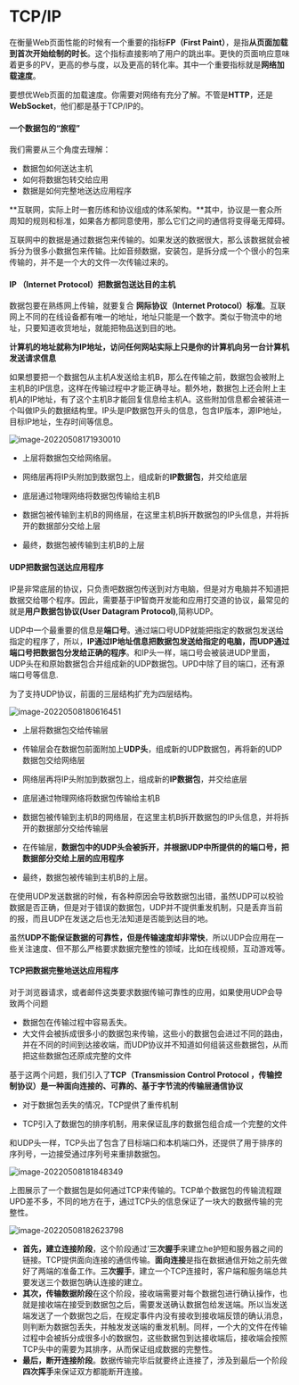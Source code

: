 # TCP/IP

在衡量Web页面性能的时候有一个重要的指标**FP（First Paint）**，是指**从页面加载到首次开始绘制的时长**。这个指标直接影响了用户的跳出率。更快的页面响应意味着更多的PV，更高的参与度，以及更高的转化率。其中一个重要指标就是**网络加载速度**。

要想优Web页面的加载速度。你需要对网络有充分了解。不管是**HTTP**，还是**WebSocket**，他们都是基于TCP/IP的。

#### 一个数据包的“旅程”

我们需要从三个角度去理解：

- 数据包如何送达主机
- 如何将数据包转交给应用
- 数据是如何完整地送达应用程序

**互联网，实际上时一套历练和协议组成的体系架构。**其中，协议是一套众所周知的规则和标准，如果各方都同意使用，那么它们之间的通信将变得毫无障碍。

互联网中的数据是通过数据包来传输的。如果发送的数据很大，那么该数据就会被拆分为很多小数据包来传输。比如音频数据，安装包，是拆分成一个个很小的包来传输的，并不是一个大的文件一次传输过来的。

#### IP （Internet Protocol）把数据包送达目的主机

数据包要在熟练网上传输，就要复合 **网际协议（Internet Protocol）标准**。互联网上不同的在线设备都有唯一的地址，地址只能是一个数字。类似于物流中的地址，只要知道收货地址，就能把物品送到目的地。

**计算机的地址就称为IP地址，访问任何网站实际上只是你的计算机向另一台计算机发送请求信息**

如果想要把一个数据包从主机A发送给主机B，那么在传输之前，数据包会被附上主机B的IP信息，这样在传输过程中才能正确寻址。额外地，数据包上还会附上主机A的IP地址，有了这个主机B才能回复信息给主机A。这些附加信息都会被装进一个叫做IP头的数据结构里。IP头是IP数据包开头的信息，包含IP版本，源IP地址，目标IP地址，生存时间等信息。

![image-20220508171930010](C:/Users/DELL/AppData/Roaming/Typora/typora-user-images/image-20220508171930010.png)

- 上层将数据包交给网络层。

- 网络层再将IP头附加到数据包上，组成新的**IP数据包**，并交给底层

- 底层通过物理网络将数据包传输给主机B

- 数据包被传输到主机B的网络层，在这里主机B拆开数据包的IP头信息，并将拆开的数据部分交给上层

- 最终，数据包被传输到主机B的上层

  

#### UDP把数据包送达应用程序

IP是非常底层的协议，只负责吧数据包传送到对方电脑，但是对方电脑并不知道把数据交给哪个程序。因此，需要基于IP智商开发能和应用打交道的协议，最常见的就是**用户数据包协议(User Datagram Protocol)**,简称UDP。

UDP中一个最重要的信息是**端口号**。通过端口号UDP就能把指定的数据包发送给指定的程序了，所以，**IP通过IP地址信息把数据包发送给指定的电脑，而UDP通过端口号把数据包分发给正确的程序**。和IP头一样，端口号会被装进UDP里面，UDP头在和原始数据包合并组成新的UDP数据包。UPD中除了目的端口，还有源端口号等信息.

为了支持UDP协议，前面的三层结构扩充为四层结构。

![image-20220508180616451](C:/Users/DELL/AppData/Roaming/Typora/typora-user-images/image-20220508180616451.png)

- 上层将数据包交给传输层

- 传输层会在数据包前面附加上**UDP头**，组成新的UDP数据包，再将新的UDP数据包交给网络层

- 网络层再将IP头附加到数据包上，组成新的**IP数据包**，并交给底层

- 底层通过物理网络将数据包传输给主机B

- 数据包被传输到主机B的网络层，在这里主机B拆开数据包的IP头信息，并将拆开的数据部分交给传输层

- 在传输层，**数据包中的UDP头会被拆开，并根据UDP中所提供的的端口号，把数据部分交给上层的应用程序**

- 最终，数据包被传输到主机B的上层。

  

在使用UDP发送数据的时候，有各种原因会导致数据包出错，虽然UDP可以校验数据是否正确，但是对于错误的数据包，UDP并不提供重发机制，只是丢弃当前的报，而且UDP在发送之后也无法知道是否能到达目的地。

虽然**UDP不能保证数据的可靠性，但是传输速度却非常快**，所以UDP会应用在一些关注速度、但不那么严格要求数据完整性的领域，比如在线视频，互动游戏等。

#### TCP把数据完整地送达应用程序

对于浏览器请求，或者邮件这类要求数据传输可靠性的应用，如果使用UDP会导致两个问题

- 数据包在传输过程中容易丢失。
- 大文件会被拆成很多小的数据包来传输，这些小的数据包会进过不同的路由，并在不同的时间到达接收端，而UDP协议并不知道如何组装这些数据包，从而把这些数据包还原成完整的文件

基于这两个问题，我们引入了**TCP（Transmission Control Protocol ，传输控制协议）是一种面向连接的、可靠的、基于字节流的传输层通信协议**

- 对于数据包丢失的情况，TCP提供了重传机制

- TCP引入了数据包的排序机制，用来保证乱序的数据包组合成一个完整的文件

  

和UDP头一样，TCP头出了包含了目标端口和本机端口外，还提供了用于排序的序列号，一边接受通过序列号来重排数据包。

![image-20220508181848349](C:/Users/DELL/AppData/Roaming/Typora/typora-user-images/image-20220508181848349.png)

上图展示了一个数据包是如何通过TCP来传输的。TCP单个数据包的传输流程跟UPD差不多，不同的地方在于，通过TCP头的信息保证了一块大的数据传输的完整性。

![image-20220508182623798](C:/Users/DELL/AppData/Roaming/Typora/typora-user-images/image-20220508182623798.png)

- **首先，建立连接阶段**，这个阶段通过’**三次握手**来建立he护短和服务器之间的链接。TCP提供面向连接的通信传输。**面向连接**是指在数据通信开始之前先做好了两端的准备工作。**三次握手**，建立一个TCP连接时，客户端和服务端总共要发送三个数据包确认连接的建立。
- **其次，传输数据阶段**在这个阶段，接收端需要对每个数据包进行确认操作，也就是接收端在接受到数据包之后，需要发送确认数据包给发送端。所以当发送端发送了一个数据包之后，在规定事件内没有接收到接收端反馈的确认消息，则判断为数据包丢失，并触发发送端的重发机制。同样，一个大的文件在传输过程中会被拆分成很多小的数据包，这些数据包到达接收端后，接收端会按照TCP头中的需要为其排序，从而保证组成数据的完整性。
- **最后，断开连接阶段**。数据传输完毕后就要终止连接了，涉及到最后一个阶段**四次挥手**来保证双方都能断开连接。

